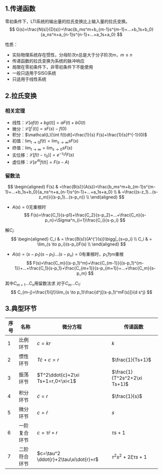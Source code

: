 ## 1.传递函数
零初条件下，LTI系统的输出量的拉氏变换比上输入量的拉氏变换。
$$
G(s)=\frac{N(s)}{D(s)}=\frac{b_ms^m+b_{m-1}s^{m-1}+...+b_1s+b_0}{a_ns^n+a_{n-1}s^{n-1}+...+a_1s+a_0}
$$

性质：
- 实际物理系统存在惯性，分母阶次n总是大于分子阶次m，$m\leq n$
- 传递函数的拉氏变换为系统的脉冲响应
- 局限在零初条件下，非零初条件下不能使用
- 一般只适用于SISO系统
- 只适用于线性系统

## 2.拉氏变换
### 相关定理
- 线性：$\mathcal{L}[af(t)+bg(t)]=aF(t)+bG(t)$
- 微分：$\mathcal{L}[f^{'}(t)]=sF(s)-f(0)$
- 积分：$\mathcal{L}[\int f(t)dt]=\frac{1}{s} F(s)+\frac{1}{s}f^{-1}(0)$
- 初值：$\lim_{t\to 0}f(t)=\lim_{s \to \infty}sF(s)$
- 终值：$\lim_{t \to \infty}=\lim_{s\to 0}sF(s)$
- 实位移：$\mathcal{L}[f(t-\tau_0)]=e^{-\tau_0 t}F(s)$
- 虚位移：$\mathcal{L}[e^{At}f(t)]=F(s-A)$

### 留数法
$$
\begin{aligned}
F(s) & =\frac{B(s)}{A(s)}=\frac{b_ms^m+b_{m-1}s^{m-1}+...+b_1s+b_0}{a_ns^n+a_{n-1}s^{n-1}+...+a_1s+a_0}        \\
     & =\frac{(s-z_1)...(s-z_m)}{(s-p_1)...(s-p_n)}   \\
\end{aligned}
$$

- $A(s)=0$无重根时
$$
F(s)=\frac{C_1}{s-p1}+\frac{C_2}{s-p_2}+...+\frac{C_n}{s-p_n}=\Sigma^n_{i=1}\frac{C_i}{s-p_i}
$$

解$C_i$:
$$
\begin{aligned}
C_i & = \frac{B(s)}{A^{'}(s)}\bigg|_{s=p_i}     \\
C_i & = \lim_{s \to p_i}(s-p_i)F(s)             \\
\end{aligned}
$$

- $A(s)=(s-p_1)(s-p_1)...(s-p_n)=0$有重根时，$p_1$为m重根
$$
F(s)=\frac{C_m}{(s-p_1)^m}+\frac{C_{m-1}}{(s-p_1)^{m-1}}+...+\frac{C_1}{s-p_1}+\frac{C_{m+1}}{s-p_{m+1}}+...+\frac{C_m}{s-p_m}
$$

其中$C_{m+1}...C_n$用留数法求
对于$C_m...C_1$:
$$
C_{m-j}=\frac{1}{j!}\lim_{s \to p_1}\frac{d^j[(s-p_1)^mF(s)]}{d s^j}
$$

## 3.典型环节
|  序号   |  名称 |   微分方程  | 传递函数 |
|-|-|-|-|
| 1 | 比例环节 | $c=kr$         | $k$              |
| 2 | 惯性环节 | $T\dot{c}+c=r$ | $\frac{1}{Ts+1}$ |
| 3 | 振荡环节 | $T^2\ddot{c}+2\xi Ts+1=r,0<\xi<1$ | $\frac{1}{T^2s^2+2\xi Ts+1}$ |
| 4 | 积分环节 | $\dot{c}=r$    | $\frac{1}{s}$    |
| 5 | 微分环节 | $c=\dot{r}$    | $s$              |
| 6 | 一阶复合环节 | $c=\tau\dot{r}+r$ | $\tau s+1$  |
| 7 | 二阶符合环节 | $c=\tau^2 \ddot{r}+2\tau\xi\dot{r}+r$ | $\tau^2s^2+2\xi\tau s+1$ |

















